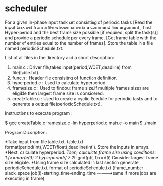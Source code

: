 # scheduler

For a given in-phase input task set consisting of periodic tasks [Read the input task set from a file whose name is a command line argument], find Hyper-period and the best frame size possible [if required, split the task(s)] and provide a periodic schedule per every frame. [Get frame table with the number of entries equal to the number of frames]. Store the table in a file named periodicSchedule.txt.

List of all files in the directory and a short description:

1. main.c : Driver file,takes input(period,WCET,deadline) from file(table.txt).
2. func.h : Header file consisitng of function definition.
3. hyperperiod.c : Used to calculate hyperperiod.
4. framesize.c : Used to findout frame size.If multiple frames sizes are eligible then largest frame size is considered.
5. createTable.c : Used to create a cyclic Scedule for periodic tasks and to generate a output file(periodicSchedule.txt).

Instructions to execute program : 

$ gcc createTable.c framesize.c -lm hyperperiod.c main.c -o main
$ ./main


Program Discription:

*Take input from file table.txt. table.txt format(period(int),WCET(float),deadline(int)). Store the inputs in arrays.
*Next, calculate hyperperiod.
*Then, calculate frame size using conditions:
		1.f>=max(e(i))
		2.hyperperiod/f
		3.2*f-gcd(p(i),f)<=d(i)
Consider largest frame size eligible.
*Using frame size calculated in last section generate periodicSchedule.txt.
format of periodicSchedule.txt (frame_number  slack_space  job(i)-starting_time-ending_time ----->same if more jobs are executing in frame)

